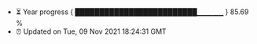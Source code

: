 - ⏳ Year progress { █████████████████████████▁▁▁▁▁ } 85.69 %
- ⏰ Updated on Tue, 09 Nov 2021 18:24:31 GMT


